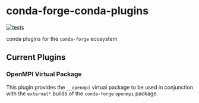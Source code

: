 # conda-forge-conda-plugins
[![tests](https://github.com/regro/conda-forge-conda-plugins/actions/workflows/tests.yml/badge.svg)](https://github.com/regro/conda-forge-conda-plugins/actions/workflows/tests.yml)

conda plugins for the `conda-forge` ecosystem

## Current Plugins

### OpenMPI Virtual Package

This plugin provides the `__openmpi` virtual package to be used in conjunction with the `external*` builds of the `conda-forge` `openmpi` package.
